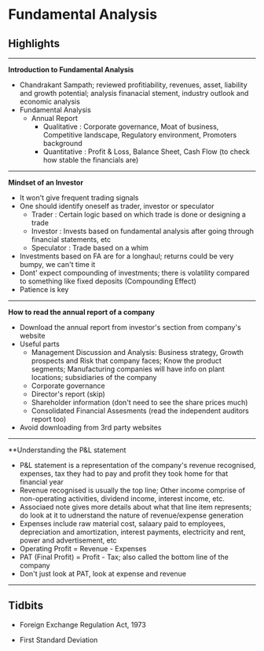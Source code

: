 # Fundamental Analysis

## Highlights

---
**Introduction to Fundamental Analysis**
- Chandrakant Sampath; reviewed profitiability, revenues, asset, liability and growth potential; analysis finanacial stement, industry outlook and economic analysis 
- Fundamental Analysis
  - Annual Report
    - Qualitative : Corporate governance, Moat of business, Competitive landscape, Regulatory environment, Promoters background
    - Quantitative : Profit & Loss, Balance Sheet, Cash Flow (to check how stable the financials are)
---
**Mindset of an Investor**
- It won't give frequent trading signals
- One should identify oneself as trader, investor or speculator
  - Trader : Certain logic based on which trade is done or designing a trade
  - Investor : Invests based on fundamental analysis after going through financial statements, etc
  - Speculator : Trade based on a whim
- Investments based on FA are for a longhaul; returns could be very bumpy, we can't time it
- Dont' expect compounding of investments; there is volatility compared to something like fixed deposits (Compounding Effect)
- Patience is key
---
**How to read the annual report of a company**
- Download the annual report from investor's section from company's website
- Useful parts
  - Management Discussion and Analysis: Business strategy, Growth prospects and Risk that company faces; Know the product segments; Manufacturing companies will have info on plant locations; subsidiaries of the company
  - Corporate governance
  - Director's report (skip)
  - Shareholder information (don't need to see the share prices much)
  - Consolidated Financial Assesments (read the independent auditors report too)
- Avoid downloading from 3rd party websites 
---
**Understanding the P&L statement
- P&L statement is a representation of the company's revenue recognised, expenses, tax they had to pay and profit they took home for that financial year
- Revenue recognised is usually the top line; Other income comprise of non-operating activities, dividend income, interest income, etc.
- Associaed note gives more details about what that line item represents; do look at it to udnerstand the nature of revenue/expense generation
- Expenses include raw material cost, salaary paid to employees, depreciation and amortization, interest payments, electricity and rent, power and advertisement, etc
- Operating Profit = Revenue - Expenses
- PAT (Final Profit) = Profit - Tax; also called the bottom line of the company
- Don't just look at PAT, look at expense and revenue
---

## Tidbits
- Foreign Exchange Regulation Act, 1973

- First Standard Deviation
